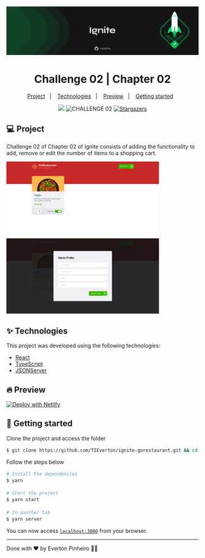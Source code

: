<h1 align="center">
  <img alt="ignite" title="ignite" src=".github/background-git.png" />
</h1>
<h1 align="center">
  Challenge 02 | Chapter 02
</h1>
<p align="center">
  <a href="#-project">Project</a>&nbsp;&nbsp;&nbsp;|&nbsp;&nbsp;&nbsp;
  <a href="#-technologies">Technologies</a>&nbsp;&nbsp;&nbsp;|&nbsp;&nbsp;&nbsp;
    <a href="#-preview">Preview</a>&nbsp;&nbsp;&nbsp;|&nbsp;&nbsp;&nbsp;
  <a href="#-getting-started">Getting started</a>&nbsp;&nbsp;&nbsp;
</p>

<p align="center">
  <a href="https://www.linkedin.com/in/evertonpinheiroti/"><img src="https://img.shields.io/badge/linkedin-0077B5.svg?style=for-the-badge&logo=linkedin&logoColor=white"></a>
  </a>
  <img src="https://img.shields.io/static/v1?label=CHAPTER&style=for-the-badge&message=02&color=8257E5&labelColor=000000" alt="CHALLENGE 02" />
  <a href="https://github.com/TIEverton/ignite-gorestaurant/stargazers">
    <img alt="Stargazers" src="https://img.shields.io/github/stars/TIEverton/ignite-gorestaurant?color=8257E5&logo=github&style=for-the-badge">
  </a>
</p>

## 💻 Project

Challenge 02 of Chapter 02 of Ignite consists of adding the functionality to add, remove or edit the number of items to a shopping cart.

<img width="400" src=".github/tela01.png" alt="tela 01" />
<img width="400" src=".github/tela02.png" alt="tela 02" />

## ✨ Technologies

This project was developed using the following technologies:

- [React](https://reactjs.org)
- [TypeScript](https://www.typescriptlang.org/)
- [JSONServer](https://github.com/typicode/json-server)

## 🔥 Preview

[![Deploy with Netlify](https://www.netlify.com/img/deploy/button.svg)](https://ignite-gorestaurant.netlify.app/)

## 🚀 Getting started

Clone the project and access the folder

```bash
$ git clone https://github.com/TIEverton/ignite-gorestaurant.git && cd ignite-gorestaurant
```

Follow the steps below

```bash
# Install the dependencies
$ yarn

# Start the project
$ yarn start

# In another tab
$ yarn server
```

You can now access [`localhost:3000`](http://localhost:3000) from your browser.

---

Done with ♥ by Everton Pinheiro 👋🏻 
